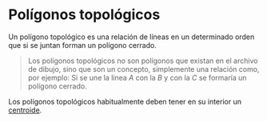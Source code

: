 # Polígonos topológicos

Un polígono topológico es una relación de líneas en un determinado orden que si se juntan forman un polígono cerrado.

> Los polígonos topológicos no son polígonos que existan en el archivo de dibujo, sino que son un concepto, simplemente una relación como, por ejemplo: Si se une la línea _A_ con la _B_ y con la _C_ se formaría un polígono cerrado.

Los polígonos topológicos habitualmente deben tener en su interior un [centroide](centroide.md).

